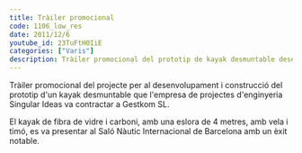 ```yaml
---
title: Tràiler promocional
code: 1106_low_res
date: 2011/12/6
youtube_id: 23TuFtH0IiE
categories: ["Varis"]
description: Tràiler promocional del prototip de kayak desmuntable desenvolupat per Singular Ideas i construït per Gestkom SL, presentat amb èxit al Saló Nàutic Internacional de Barcelona.
---
```


Tràiler promocional del projecte per al desenvolupament i construcció del prototip d'un kayak desmuntable que l'empresa de projectes d'enginyeria Singular Ideas va contractar a Gestkom SL.

El kayak de fibra de vidre i carboni, amb una eslora de 4 metres, amb vela i timó, es va presentar al Saló Nàutic Internacional de Barcelona amb un èxit notable.
